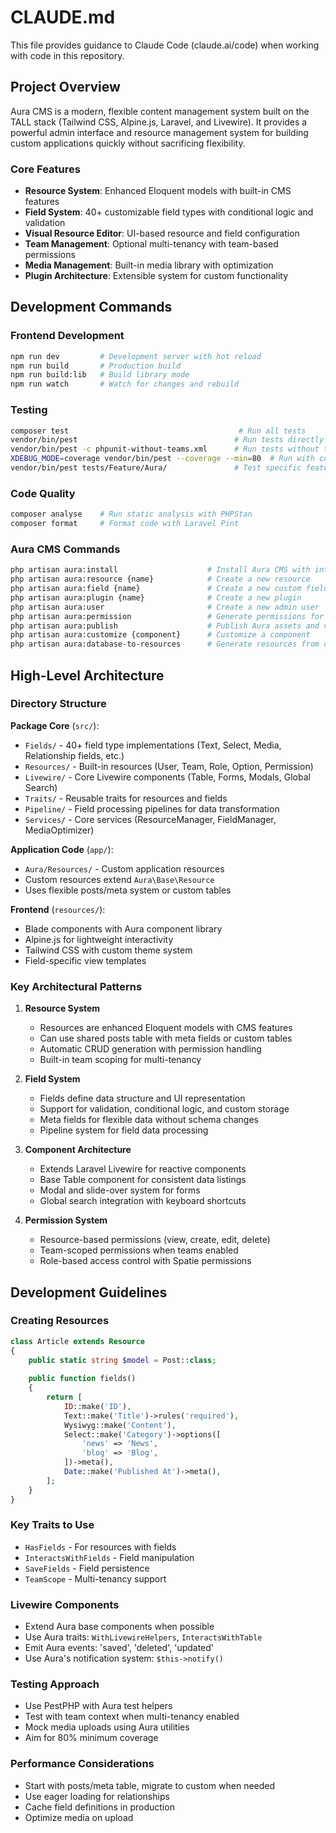 # CLAUDE.md

This file provides guidance to Claude Code (claude.ai/code) when working with code in this repository.

## Project Overview

Aura CMS is a modern, flexible content management system built on the TALL stack (Tailwind CSS, Alpine.js, Laravel, and Livewire). It provides a powerful admin interface and resource management system for building custom applications quickly without sacrificing flexibility.

### Core Features
- **Resource System**: Enhanced Eloquent models with built-in CMS features
- **Field System**: 40+ customizable field types with conditional logic and validation
- **Visual Resource Editor**: UI-based resource and field configuration
- **Team Management**: Optional multi-tenancy with team-based permissions
- **Media Management**: Built-in media library with optimization
- **Plugin Architecture**: Extensible system for custom functionality

## Development Commands

### Frontend Development
```bash
npm run dev         # Development server with hot reload
npm run build       # Production build
npm run build:lib   # Build library mode
npm run watch       # Watch for changes and rebuild
```

### Testing
```bash
composer test                                      # Run all tests
vendor/bin/pest                                   # Run tests directly
vendor/bin/pest -c phpunit-without-teams.xml      # Run tests without teams
XDEBUG_MODE=coverage vendor/bin/pest --coverage --min=80  # Run with coverage
vendor/bin/pest tests/Feature/Aura/               # Test specific feature
```

### Code Quality
```bash
composer analyse    # Run static analysis with PHPStan
composer format     # Format code with Laravel Pint
```

### Aura CMS Commands
```bash
php artisan aura:install                    # Install Aura CMS with interactive setup
php artisan aura:resource {name}            # Create a new resource
php artisan aura:field {name}               # Create a new custom field type
php artisan aura:plugin {name}              # Create a new plugin
php artisan aura:user                       # Create a new admin user
php artisan aura:permission                 # Generate permissions for resources
php artisan aura:publish                    # Publish Aura assets and views
php artisan aura:customize {component}      # Customize a component
php artisan aura:database-to-resources      # Generate resources from database tables
```

## High-Level Architecture

### Directory Structure

**Package Core** (`src/`):
- `Fields/` - 40+ field type implementations (Text, Select, Media, Relationship fields, etc.)
- `Resources/` - Built-in resources (User, Team, Role, Option, Permission)
- `Livewire/` - Core Livewire components (Table, Forms, Modals, Global Search)
- `Traits/` - Reusable traits for resources and fields
- `Pipeline/` - Field processing pipelines for data transformation
- `Services/` - Core services (ResourceManager, FieldManager, MediaOptimizer)

**Application Code** (`app/`):
- `Aura/Resources/` - Custom application resources
- Custom resources extend `Aura\Base\Resource`
- Uses flexible posts/meta system or custom tables

**Frontend** (`resources/`):
- Blade components with Aura component library
- Alpine.js for lightweight interactivity
- Tailwind CSS with custom theme system
- Field-specific view templates

### Key Architectural Patterns

1. **Resource System**
   - Resources are enhanced Eloquent models with CMS features
   - Can use shared posts table with meta fields or custom tables
   - Automatic CRUD generation with permission handling
   - Built-in team scoping for multi-tenancy

2. **Field System**
   - Fields define data structure and UI representation
   - Support for validation, conditional logic, and custom storage
   - Meta fields for flexible data without schema changes
   - Pipeline system for field data processing

3. **Component Architecture**
   - Extends Laravel Livewire for reactive components
   - Base Table component for consistent data listings
   - Modal and slide-over system for forms
   - Global search integration with keyboard shortcuts

4. **Permission System**
   - Resource-based permissions (view, create, edit, delete)
   - Team-scoped permissions when teams enabled
   - Role-based access control with Spatie permissions

## Development Guidelines

### Creating Resources
```php
class Article extends Resource
{
    public static string $model = Post::class;
    
    public function fields()
    {
        return [
            ID::make('ID'),
            Text::make('Title')->rules('required'),
            Wysiwyg::make('Content'),
            Select::make('Category')->options([
                'news' => 'News',
                'blog' => 'Blog',
            ])->meta(),
            Date::make('Published At')->meta(),
        ];
    }
}
```

### Key Traits to Use
- `HasFields` - For resources with fields
- `InteractsWithFields` - Field manipulation
- `SaveFields` - Field persistence
- `TeamScope` - Multi-tenancy support

### Livewire Components
- Extend Aura base components when possible
- Use Aura traits: `WithLivewireHelpers`, `InteractsWithTable`
- Emit Aura events: 'saved', 'deleted', 'updated'
- Use Aura's notification system: `$this->notify()`

### Testing Approach
- Use PestPHP with Aura test helpers
- Test with team context when multi-tenancy enabled
- Mock media uploads using Aura utilities
- Aim for 80% minimum coverage

### Performance Considerations
- Start with posts/meta table, migrate to custom when needed
- Use eager loading for relationships
- Cache field definitions in production
- Optimize media on upload